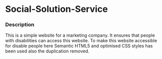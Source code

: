 # Social-Solution-Service

### Description

This is a simple website for a marketing company. 
It ensures that people with disabilities can access this website. 
To make this website accessible for disable people here Semantic HTML5 and optimised CSS styles has been used also the duplication removed.

